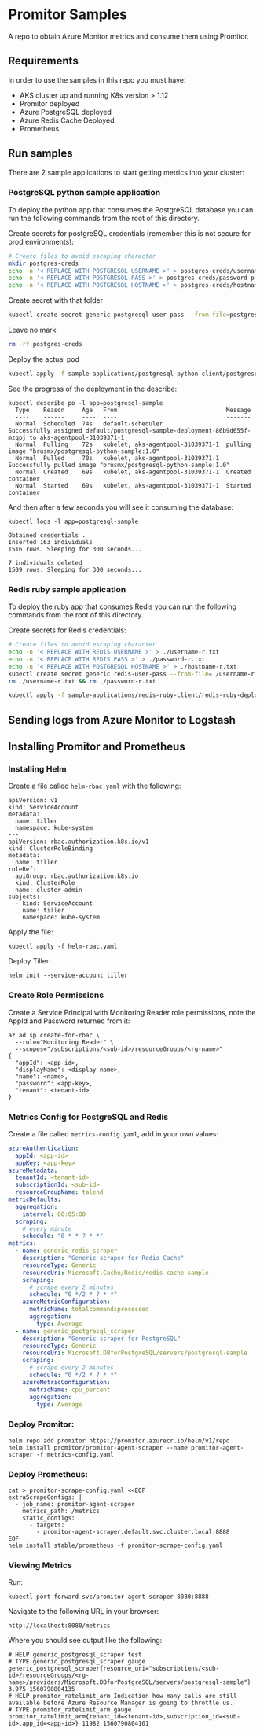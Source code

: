 # Promitor Samples
A repo to obtain Azure Monitor metrics and consume them using Promitor.

## Requirements

In order to use the samples in this repo you must have:

- AKS cluster up and running K8s version > 1.12
- Promitor deployed
- Azure PostgreSQL deployed
- Azure Redis Cache Deployed
- Prometheus

## Run samples

There are 2 sample applications to start getting metrics into your cluster:

### PostgreSQL python sample application

To deploy the python app that consumes the PostgreSQL database you can run the following commands from the root of this directory.

Create secrets for postgreSQL credentials (remember this is not secure for prod environments):

```bash
# Create files to avoid escaping character
mkdir postgres-creds
echo -n '< REPLACE WITH POSTGRESQL USERNAME >' > postgres-creds/username-p.txt
echo -n '< REPLACE WITH POSTGRESQL PASS >' > postgres-creds/password-p.txt
echo -n '< REPLACE WITH POSTGRESQL HOSTNAME >' > postgres-creds/hostname-p.txt
```

Create secret with that folder

```bash
kubectl create secret generic postgresql-user-pass --from-file=postgres-creds
```

Leave no mark

```bash
rm -rf postgres-creds
```

Deploy the actual pod

```bash
kubectl apply -f sample-applications/postgresql-python-client/postgresql-python-deployment.yaml
```

See the progress of the deployment in the describe:
```
kubectl describe po -l app=postgresql-sample
  Type    Reason     Age   From                               Message
  ----    ------     ----  ----                               -------
  Normal  Scheduled  74s   default-scheduler                  Successfully assigned default/postgresql-sample-deployment-86b9d655f-mzqpj to aks-agentpool-31039371-1
  Normal  Pulling    72s   kubelet, aks-agentpool-31039371-1  pulling image "brusmx/postgresql-python-sample:1.0"
  Normal  Pulled     70s   kubelet, aks-agentpool-31039371-1  Successfully pulled image "brusmx/postgresql-python-sample:1.0"
  Normal  Created    69s   kubelet, aks-agentpool-31039371-1  Created container
  Normal  Started    69s   kubelet, aks-agentpool-31039371-1  Started container
```

And then after a few seconds you will see it consuming the database:
  
```
kubectl logs -l app=postgresql-sample

Obtained credentials .
Inserted 163 individuals
1516 rows. Sleeping for 300 seconds...

7 individuals deleted
1509 rows. Sleeping for 300 seconds...
```

### Redis ruby sample application

To deploy the ruby app that consumes Redis you can run the following commands from the root of this directory.

Create secrets for Redis credentials:

```bash
# Create files to avoid escaping character
echo -n '< REPLACE WITH REDIS USERNAME >' > ./username-r.txt
echo -n '< REPLACE WITH REDIS PASS >' > ./password-r.txt
echo -n '< REPLACE WITH POSTGRESQL HOSTNAME >' > ./hostname-r.txt
kubectl create secret generic redis-user-pass --from-file=./username-r.txt --from-file=./password-r.txt --from-file=./hostname-r.txt
rm ./username-r.txt && rm ./password-r.txt
```

```bash
kubectl apply -f sample-applications/redis-ruby-client/redis-ruby-deployment.yaml
```

## Sending logs from Azure Monitor to Logstash

## Installing Promitor and Prometheus

### Installing Helm
Create a file called `helm-rbac.yaml` with the following:

```
apiVersion: v1
kind: ServiceAccount
metadata:
  name: tiller
  namespace: kube-system
---
apiVersion: rbac.authorization.k8s.io/v1
kind: ClusterRoleBinding
metadata:
  name: tiller
roleRef:
  apiGroup: rbac.authorization.k8s.io
  kind: ClusterRole
  name: cluster-admin
subjects:
  - kind: ServiceAccount
    name: tiller
    namespace: kube-system
```

Apply the file:
```
kubectl apply -f helm-rbac.yaml
```

Deploy Tiller:
```
helm init --service-account tiller
```

### Create Role Permissions

Create a Service Principal with Monitoring Reader role permissions, note the AppId and Password returned from it:

```
az ad sp create-for-rbac \
  --role="Monitoring Reader" \
  --scopes="/subscriptions/<sub-id>/resourceGroups/<rg-name>"
{
  "appId": <app-id>,
  "displayName": <display-name>,
  "name": <name>,
  "password": <app-key>,
  "tenant": <tenant-id>
}
```

### Metrics Config for PostgreSQL and Redis

Create a file called `metrics-config.yaml`, add in your own values:

```metric-config.yaml
azureAuthentication:
  appId: <app-id>
  appKey: <app-key>
azureMetadata:
  tenantId: <tenant-id>
  subscriptionId: <sub-id>
  resourceGroupName: talend
metricDefaults:
  aggregation:
    interval: 00:05:00
  scraping:
    # every minute
    schedule: "0 * * ? * *"
metrics:
  - name: generic_redis_scraper
    description: "Generic scraper for Redis Cache"
    resourceType: Generic
    resourceUri: Microsoft.Cache/Redis/redis-cache-sample
    scraping:
      # scrape every 2 minutes
      schedule: "0 */2 * ? * *"
    azureMetricConfiguration:
      metricName: totalcommandsprocessed
      aggregation:
        type: Average
  - name: generic_postgresql_scraper
    description: "Generic scraper for PostgreSQL"
    resourceType: Generic
    resourceUri: Microsoft.DBforPostgreSQL/servers/postgresql-sample
    scraping:
      # scrape every 2 minutes
      schedule: "0 */2 * ? * *"
    azureMetricConfiguration:
      metricName: cpu_percent
      aggregation:
        type: Average
```

### Deploy Promitor:

```
helm repo add promitor https://promitor.azurecr.io/helm/v1/repo
helm install promitor/promitor-agent-scraper --name promitor-agent-scraper -f metrics-config.yaml
```

### Deploy Prometheus:

```
cat > promitor-scrape-config.yaml <<EOF
extraScrapeConfigs: |
  - job_name: promitor-agent-scraper
    metrics_path: /metrics
    static_configs:
      - targets:
        - promitor-agent-scraper.default.svc.cluster.local:8888
EOF
helm install stable/prometheus -f promitor-scrape-config.yaml
```

### Viewing Metrics

Run:
```
kubectl port-forward svc/promitor-agent-scraper 8080:8888
```

Navigate to the following URL in your browser:
```
http://localhost:8080/metrics
```

Where you should see output like the following:
```
# HELP generic_postgresql_scraper test
# TYPE generic_postgresql_scraper gauge
generic_postgresql_scraper{resource_uri="subscriptions/<sub-id>/resourceGroups/<rg-name>/providers/Microsoft.DBforPostgreSQL/servers/postgresql-sample"} 3.975 1560790804135
# HELP promitor_ratelimit_arm Indication how many calls are still available before Azure Resource Manager is going to throttle us.
# TYPE promitor_ratelimit_arm gauge
promitor_ratelimit_arm{tenant_id=<tenant-id>,subscription_id=<sub-id>,app_id=<app-id>} 11982 1560790804101

```
